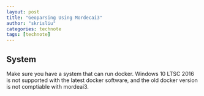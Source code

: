 ```yaml
---
layout: post
title: "Geoparsing Using Mordecai3"
author: "skrisliu"
categories: technote
tags: [technote]
---
```


## System

Make sure you have a system that can run docker. Windows 10 LTSC 2016 is not supported with the latest docker software, and the old docker version is not comptiable with mordeai3.